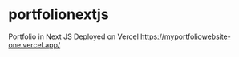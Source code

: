 # portfolionextjs
Portfolio in Next JS Deployed on Vercel https://myportfoliowebsite-one.vercel.app/
